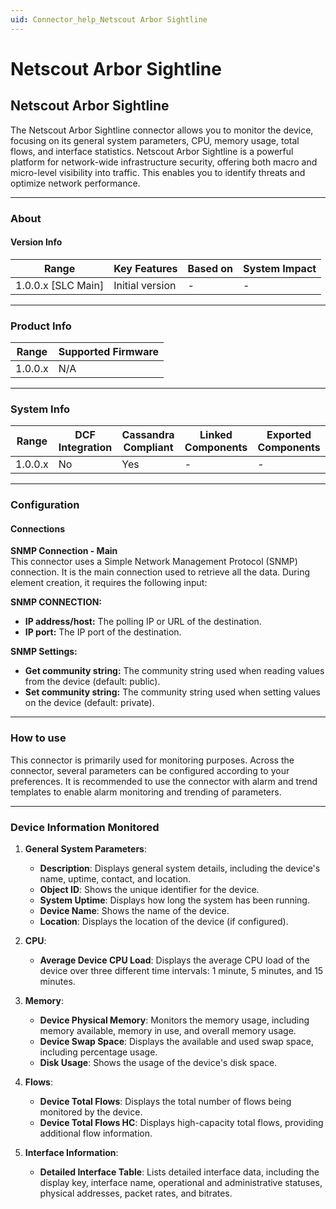 ```yaml
---
uid: Connector_help_Netscout Arbor Sightline
---
```


# Netscout Arbor Sightline

## Netscout Arbor Sightline

The Netscout Arbor Sightline connector allows you to monitor the device, focusing on its general system parameters, CPU, memory usage, total flows, and interface statistics. Netscout Arbor Sightline is a powerful platform for network-wide infrastructure security, offering both macro and micro-level visibility into traffic. This enables you to identify threats and optimize network performance.

---

### About

#### Version Info

| Range       | Key Features    | Based on | System Impact |
|-------------|-----------------|----------|---------------|
| 1.0.0.x [SLC Main] | Initial version | -        | -             |

---

### Product Info

| Range      | Supported Firmware |
|------------|--------------------|
| 1.0.0.x    | N/A                |

---

### System Info

| Range      | DCF Integration | Cassandra Compliant | Linked Components | Exported Components |
|------------|-----------------|---------------------|-------------------|---------------------|
| 1.0.0.x    | No              | Yes                 | -                 | -                   |

---

### Configuration

#### Connections

**SNMP Connection - Main**  
This connector uses a Simple Network Management Protocol (SNMP) connection. It is the main connection used to retrieve all the data. During element creation, it requires the following input:

**SNMP CONNECTION:**

- **IP address/host:** The polling IP or URL of the destination.  
- **IP port:** The IP port of the destination.

**SNMP Settings:**

- **Get community string:** The community string used when reading values from the device (default: public).  
- **Set community string:** The community string used when setting values on the device (default: private).

---

### How to use

This connector is primarily used for monitoring purposes. Across the connector, several parameters can be configured according to your preferences. It is recommended to use the connector with alarm and trend templates to enable alarm monitoring and trending of parameters.

---

### Device Information Monitored

1. **General System Parameters**:  
   - **Description**: Displays general system details, including the device's name, uptime, contact, and location.
   - **Object ID**: Shows the unique identifier for the device.
   - **System Uptime**: Displays how long the system has been running.
   - **Device Name**: Shows the name of the device.
   - **Location**: Displays the location of the device (if configured).

2. **CPU**:  
   - **Average Device CPU Load**: Displays the average CPU load of the device over three different time intervals: 1 minute, 5 minutes, and 15 minutes.

3. **Memory**:  
   - **Device Physical Memory**: Monitors the memory usage, including memory available, memory in use, and overall memory usage.
   - **Device Swap Space**: Displays the available and used swap space, including percentage usage.
   - **Disk Usage**: Shows the usage of the device's disk space.

4. **Flows**:  
   - **Device Total Flows**: Displays the total number of flows being monitored by the device.
   - **Device Total Flows HC**: Displays high-capacity total flows, providing additional flow information.

5. **Interface Information**:  
   - **Detailed Interface Table**: Lists detailed interface data, including the display key, interface name, operational and administrative statuses, physical addresses, packet rates, and bitrates.
